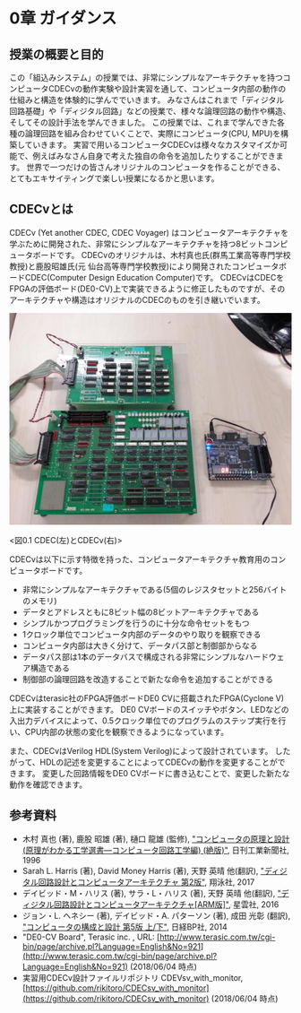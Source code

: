 # 0章 ガイダンス

## 授業の概要と目的

この「組込みシステム」の授業では、非常にシンプルなアーキテクチャを持つコンピュータCDECvの動作実験や設計実習を通して、コンピュータ内部の動作の仕組みと構造を体験的に学んででいきます。
みなさんはこれまで「ディジタル回路基礎」や「ディジタル回路」などの授業で、様々な論理回路の動作や構造、そしてその設計手法を学んできました。
この授業では、これまで学んできた各種の論理回路を組み合わせていくことで、実際にコンピュータ(CPU, MPU)を構築していきます。
実習で用いるコンピュータCDECvは様々なカスタマイズか可能で、例えばみなさん自身で考えた独自の命令を追加したりすることができます。
世界で一つだけの皆さんオリジナルのコンピュータを作ることができる、とてもエキサイティングで楽しい授業になるかと思います。

## CDECvとは

CDECv (Yet another CDEC, CDEC Voyager) はコンピュータアーキテクチャを学ぶために開発された、非常にシンプルなアーキテクチャを持つ8ビットコンピュータボードです。
CDECvのオリジナルは、木村真也氏(群馬工業高等専門学校教授)と鹿股昭雄氏(元 仙台高等専門学校教授)により開発されたコンピュータボードCDEC(Computer Design Education Computer)です。
CDECvはCDECをFPGAの評価ボード(DE0-CV)上で実装できるように修正したものですが、そのアーキテクチャや構造はオリジナルのCDECのものを引き継いでいます。

![CDECとCDECv](./assets/cdec.jpg "CDECとCDECv")

<図0.1 CDEC(左)とCDECv(右)>

CDECvは以下に示す特徴を持った、コンピュータアーキテクチャ教育用のコンピュータボードです。
- 非常にシンプルなアーキテクチャである(5個のレジスタセットと256バイトのメモリ)
- データとアドレスともに8ビット幅の8ビットアーキテクチャである
- シンプルかつプログラミングを行うのに十分な命令セットをもつ
- 1クロック単位でコンピュータ内部のデータのやり取りを観察できる
- コンピュータ内部は大きく分けて、データパス部と制御部からなる
- データパス部は1本のデータバスで構成される非常にシンプルなハードウェア構造である
- 制御部の論理回路を改造することで新たな命令を追加することができる

CDECvはterasic社のFPGA評価ボードDE0 CVに搭載されたFPGA(Cyclone V)上に実装することができます。
DE0 CVボードのスイッチやボタン、LEDなどの入出力デバイスによって、0.5クロック単位でのプログラムのステップ実行を行い、CPU内部の状態の変化を観察できるようになっています。

また、CDECvはVerilog HDL(System Verilog)によって設計されています。
したがって、HDLの記述を変更することによってCDECvの動作を変更することができます。
変更した回路情報をDE0 CVボードに書き込むことで、変更した新たな動作を確認できます。

## 参考資料

- 木村 真也 (著), 鹿股 昭雄 (著), 樋口 龍雄 (監修), ["コンピュータの原理と設計 (原理がわかる工学選書―コンピュータ回路工学編) (絶版)"](https://www.amazon.co.jp/dp/4526039187), 日刊工業新聞社, 1996
- Sarah L. Harris (著), David Money Harris (著), 天野 英晴 他(翻訳), ["ディジタル回路設計とコンピュータアーキテクチャ 第2版"](https://www.amazon.co.jp/dp/4798147524/), 翔泳社, 2017
- デイビッド・M・ハリス (著), サラ・L・ハリス (著), 天野 英晴 他(翻訳), ["ディジタル回路設計とコンピュータアーキテクチャ[ARM版]"](https://www.amazon.co.jp/dp/4434218484/), 星雲社, 2016
- ジョン・L. ヘネシー (著), デイビッド・A. パターソン (著), 成田 光彰 (翻訳), ["コンピュータの構成と設計 第5版 上/下"](https://www.amazon.co.jp/dp/4822298426), 日経BP社, 2014
- "DE0-CV Board", Terasic inc. , URL: [http://www.terasic.com.tw/cgi-bin/page/archive.pl?Language=English&No=921](http://www.terasic.com.tw/cgi-bin/page/archive.pl?Language=English&No=921) (2018/06/04 時点)
- 実習用CDECv設計ファイルリポジトリ CDEVsv_with_monitor, [https://github.com/rikitoro/CDECsv_with_monitor](https://github.com/rikitoro/CDECsv_with_monitor) (2018/06/04 時点)
